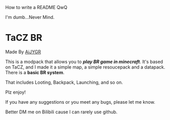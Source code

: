 

How to write a README QwQ

I'm dumb...Never Mind.

# TaCZ BR

Made By [AiJYGR](https://space.bilibili.com/1788766018/)&nbsp;&nbsp;&nbsp;&nbsp;

This is a modpack that allows you to ***play BR game in minecraft***. It's based on TaCZ, and I made it a simple map, a simple resoucepack and a datapack.
There is a **basic BR system**.

That includes Looting, Backpack, Launching, and so on.

Plz enjoy!


If you have any suggestions or you meet any bugs, please let me know.

Better DM me on Bilibili cause I can rarely use github.
